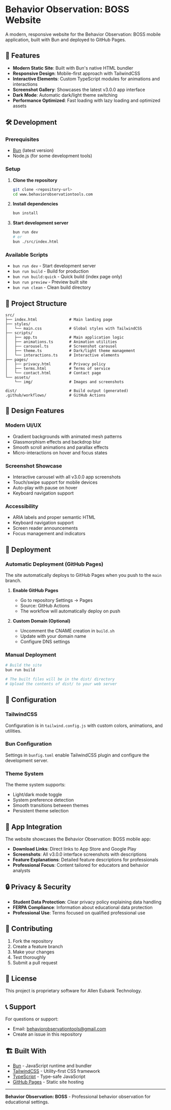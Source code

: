 # Behavior Observation: BOSS Website

A modern, responsive website for the Behavior Observation: BOSS mobile application, built with Bun and deployed to GitHub Pages.

## 🚀 Features

- **Modern Static Site**: Built with Bun's native HTML bundler
- **Responsive Design**: Mobile-first approach with TailwindCSS
- **Interactive Elements**: Custom TypeScript modules for animations and interactions
- **Screenshot Gallery**: Showcases the latest v3.0.0 app interface
- **Dark Mode**: Automatic dark/light theme switching
- **Performance Optimized**: Fast loading with lazy loading and optimized assets

## 🛠️ Development

### Prerequisites

- [Bun](https://bun.sh/) (latest version)
- Node.js (for some development tools)

### Setup

1. **Clone the repository**
   ```bash
   git clone <repository-url>
   cd www.behaviorobservationtools.com
   ```

2. **Install dependencies**
   ```bash
   bun install
   ```

3. **Start development server**
   ```bash
   bun run dev
   # or
   bun ./src/index.html
   ```

### Available Scripts

- `bun run dev` - Start development server
- `bun run build` - Build for production
- `bun run build:quick` - Quick build (index page only)
- `bun run preview` - Preview built site
- `bun run clean` - Clean build directory

## 📁 Project Structure

```
src/
├── index.html              # Main landing page
├── styles/
│   └── main.css            # Global styles with TailwindCSS
├── scripts/
│   ├── app.ts              # Main application logic
│   ├── animations.ts       # Animation utilities
│   ├── carousel.ts         # Screenshot carousel
│   ├── theme.ts            # Dark/light theme management
│   └── interactions.ts     # Interactive elements
├── pages/
│   ├── privacy.html        # Privacy policy
│   ├── terms.html          # Terms of service
│   └── contact.html        # Contact page
└── assets/
    └── img/                # Images and screenshots

dist/                       # Build output (generated)
.github/workflows/          # GitHub Actions
```

## 🎨 Design Features

### Modern UI/UX
- Gradient backgrounds with animated mesh patterns
- Glassmorphism effects and backdrop blur
- Smooth scroll animations and parallax effects
- Micro-interactions on hover and focus states

### Screenshot Showcase
- Interactive carousel with all v3.0.0 app screenshots
- Touch/swipe support for mobile devices
- Auto-play with pause on hover
- Keyboard navigation support

### Accessibility
- ARIA labels and proper semantic HTML
- Keyboard navigation support
- Screen reader announcements
- Focus management and indicators

## 🚀 Deployment

### Automatic Deployment (GitHub Pages)

The site automatically deploys to GitHub Pages when you push to the `main` branch.

1. **Enable GitHub Pages**
   - Go to repository Settings → Pages
   - Source: GitHub Actions
   - The workflow will automatically deploy on push

2. **Custom Domain (Optional)**
   - Uncomment the CNAME creation in `build.sh`
   - Update with your domain name
   - Configure DNS settings

### Manual Deployment

```bash
# Build the site
bun run build

# The built files will be in the dist/ directory
# Upload the contents of dist/ to your web server
```

## 🔧 Configuration

### TailwindCSS
Configuration is in `tailwind.config.js` with custom colors, animations, and utilities.

### Bun Configuration
Settings in `bunfig.toml` enable TailwindCSS plugin and configure the development server.

### Theme System
The theme system supports:
- Light/dark mode toggle
- System preference detection
- Smooth transitions between themes
- Persistent theme selection

## 📱 App Integration

The website showcases the Behavior Observation: BOSS mobile app:

- **Download Links**: Direct links to App Store and Google Play
- **Screenshots**: All v3.0.0 interface screenshots with descriptions
- **Feature Explanations**: Detailed feature descriptions for professionals
- **Professional Focus**: Content tailored for educators and behavior analysts

## 🔒 Privacy & Security

- **Student Data Protection**: Clear privacy policy explaining data handling
- **FERPA Compliance**: Information about educational data protection
- **Professional Use**: Terms focused on qualified professional use

## 🤝 Contributing

1. Fork the repository
2. Create a feature branch
3. Make your changes
4. Test thoroughly
5. Submit a pull request

## 📄 License

This project is proprietary software for Allen Eubank Technology.

## 📞 Support

For questions or support:
- Email: behaviorobservationtools@gmail.com
- Create an issue in this repository

## 🏗️ Built With

- [Bun](https://bun.sh/) - JavaScript runtime and bundler
- [TailwindCSS](https://tailwindcss.com/) - Utility-first CSS framework
- [TypeScript](https://www.typescriptlang.org/) - Type-safe JavaScript
- [GitHub Pages](https://pages.github.com/) - Static site hosting

---

**Behavior Observation: BOSS** - Professional behavior observation for educational settings.
